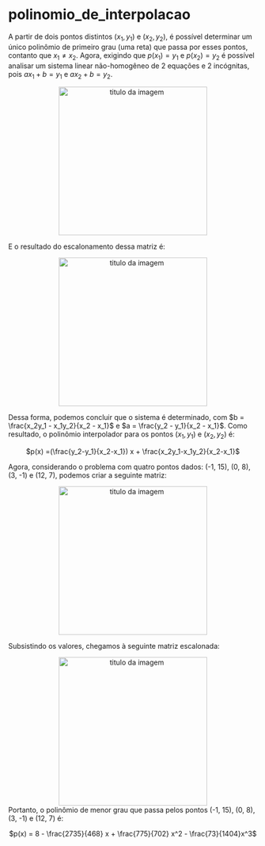 # polinomio_de_interpolacao
A partir de dois pontos distintos ($x_1, y_1$) e ($x_2, y_2$), é possível determinar um único polinômio de primeiro grau (uma reta) que passa por esses pontos, contanto que $x_1 \neq x_2$. Agora, exigindo que $p(x_1) = y_1$ e $p(x_2) = y_2$ é possível analisar um sistema linear não-homogêneo de 2 equações e 2 incógnitas, pois $ax_1+b=y_1$ e $ax_2+b = y_2$.

<div align="center">
    <img width="300 cm" title="titulo da imagem" src="https://github.com/rafaelos134/polinomio_de_interpolacao/assets/62451921/929aa225-0b60-4bfb-a2ea-aad8c8b23311"/>
</div>


E o resultado do escalonamento dessa matriz é:

<div align="center">
    <img width="300 cm" title="titulo da imagem" src="https://github.com/rafaelos134/polinomio_de_interpolacao/assets/62451921/84d22332-f1a2-43ae-b75c-d47c8356c71d"/>
</div>

Dessa forma, podemos concluir que o sistema é determinado, com $b = \frac{x_2y_1 - x_1y_2}{x_2 - x_1}$ e $a = \frac{y_2 - y_1}{x_2 - x_1}$. Como resultado, o polinômio interpolador para os pontos ($x_1, y_1$) e ($x_2, y_2$) é:

 <p align="center">$p(x) =(\frac{y_2-y_1}{x_2-x_1}) x + \frac{x_2y_1-x_1y_2}{x_2-x_1}$</P>

 Agora, considerando o problema com quatro pontos dados: (-1, 15), (0, 8), (3, -1) e (12, 7), podemos criar a seguinte matriz:

<div align="center">
    <img width="300 cm" title="titulo da imagem" src="https://github.com/rafaelos134/polinomio_de_interpolacao/assets/62451921/2895147d-7f76-46e6-a2f8-fa4b0c9088f9"/>
</div>

Subsistindo os valores, chegamos à seguinte matriz escalonada:
<div align="center">
    <img width="300 cm" title="titulo da imagem" src="https://github.com/rafaelos134/polinomio_de_interpolacao/assets/62451921/c6bb019e-d10f-497c-93c8-5aa3b60c337b"/>
</div>
Portanto, o polinômio de menor grau que passa pelos pontos (-1, 15), (0, 8), (3, -1) e (12, 7) é:

 <p align="center"> $p(x) = 8 - \frac{2735}{468} x + \frac{775}{702} x^2 - \frac{73}{1404}x^3$</P>


